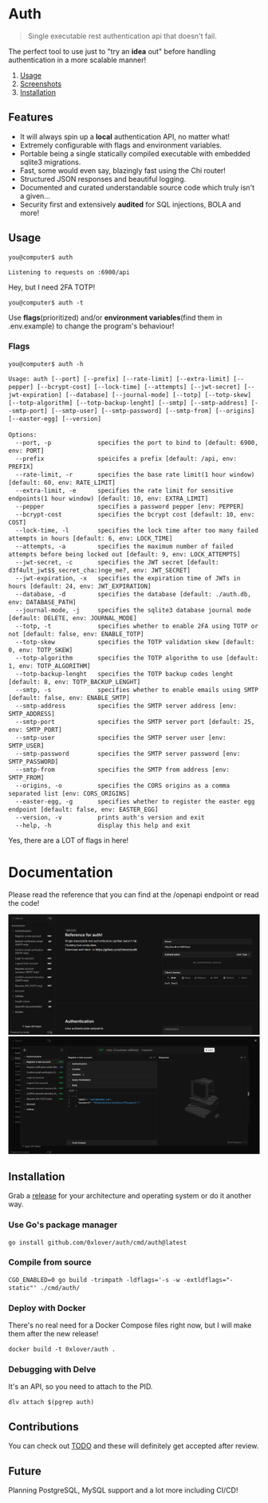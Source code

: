 # Auth
> Single executable rest authentication api that doesn't fail.

The perfect tool to use just to "try an **idea** out" before handling authentication in a more scalable manner!

1. [Usage](#usage)
2. [Screenshots](#documentation)
3. [Installation](#installation)

## Features
* It will always spin up a **local** authentication API, no matter what!
* Extremely configurable with flags and environment variables.
* Portable being a single statically compiled executable with embedded sqlite3 migrations.
* Fast, some would even say, blazingly fast using the Chi router!
* Structured JSON responses and beautiful logging.
* Documented and curated understandable source code which truly isn't a given...
* Security first and extensively **audited** for SQL injections, BOLA and more!

## Usage
```
you@computer$ auth
```
```
Listening to requests on :6900/api
```
Hey, but I need 2FA TOTP!
```
you@computer$ auth -t
```

Use **flags**(prioritized) and/or **environment variables**(find them in .env.example) to change the program's behaviour!

### Flags
```
you@computer$ auth -h
```
```
Usage: auth [--port] [--prefix] [--rate-limit] [--extra-limit] [--pepper] [--bcrypt-cost] [--lock-time] [--attempts] [--jwt-secret] [--jwt-expiration] [--database] [--journal-mode] [--totp] [--totp-skew] [--totp-algorithm] [--totp-backup-lenght] [--smtp] [--smtp-address] [--smtp-port] [--smtp-user] [--smtp-password] [--smtp-from] [--origins] [--easter-egg] [--version]

Options:
  --port, -p             specifies the port to bind to [default: 6900, env: PORT]
  --prefix               speicifes a prefix [default: /api, env: PREFIX]
  --rate-limit, -r       specifies the base rate limit(1 hour window) [default: 60, env: RATE_LIMIT]
  --extra-limit, -e      specifies the rate limit for sensitive endpoints(1 hour window) [default: 10, env: EXTRA_LIMIT]
  --pepper               specifies a password pepper [env: PEPPER]
  --bcrypt-cost          specifies the bcrypt cost [default: 10, env: COST]
  --lock-time, -l        specifies the lock time after too many failed attempts in hours [default: 6, env: LOCK_TIME]
  --attempts, -a         specifies the maximum number of failed attempts before being locked out [default: 9, env: LOCK_ATTEMPTS]
  --jwt-secret, -c       specifies the JWT secret [default: d3f4ult_jwt$$_secret_cha:)nge_me?, env: JWT_SECRET]
  --jwt-expiration, -x   specifies the expiration time of JWTs in hours [default: 24, env: JWT_EXPIRATION]
  --database, -d         specifies the database [default: ./auth.db, env: DATABASE_PATH]
  --journal-mode, -j     specifies the sqlite3 database journal mode [default: DELETE, env: JOURNAL_MODE]
  --totp, -t             specifies whether to enable 2FA using TOTP or not [default: false, env: ENABLE_TOTP]
  --totp-skew            specifies the TOTP validation skew [default: 0, env: TOTP_SKEW]
  --totp-algorithm       specifies the TOTP algorithm to use [default: 1, env: TOTP_ALGORITHM]
  --totp-backup-lenght   specifies the TOTP backup codes lenght [default: 8, env: TOTP_BACKUP_LENGHT]
  --smtp, -s             specifies whether to enable emails using SMTP [default: false, env: ENABLE_SMTP]
  --smtp-address         specifies the SMTP server address [env: SMTP_ADDRESS]
  --smtp-port            specifies the SMTP server port [default: 25, env: SMTP_PORT]
  --smtp-user            specifies the SMTP server user [env: SMTP_USER]
  --smtp-password        specifies the SMTP server password [env: SMTP_PASSWORD]
  --smtp-from            specifies the SMTP from address [env: SMTP_FROM]
  --origins, -o          specifies the CORS origins as a comma separated list [env: CORS_ORIGINS]
  --easter-egg, -g       specifies whether to register the easter egg endpoint [default: false, env: EASTER_EGG]
  --version, -v          prints auth's version and exit
  --help, -h             display this help and exit
```
Yes, there are a LOT of flags in here!

# Documentation
Please read the reference that you can find at the /openapi endpoint or read the code!

<img src="./reference.png">
<img src="./client.png">

## Installation
Grab a [release](https://github.com/0xlover/auth/releases) for your architecture and operating system or do it another way.

### Use Go's package manager
```
go install github.com/0xlover/auth/cmd/auth@latest
```

### Compile from source
```
CGO_ENABLED=0 go build -trimpath -ldflags='-s -w -extldflags="-static"' ./cmd/auth/
```

### Deploy with Docker
There's no real need for a Docker Compose files right now, but I will make them after the new release!
```
docker build -t 0xlover/auth .
```

### Debugging with Delve
It's an API, so you need to attach to the PID.
```
dlv attach $(pgrep auth)
```

## Contributions
You can check out [TODO](./TODO.md) and these will definitely get accepted after review.

## Future
Planning PostgreSQL, MySQL support and a lot more including CI/CD!
